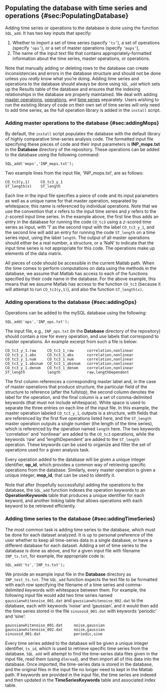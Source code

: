 ## Populating the database with time series and operations {#sec:PopulatingDatabase}

Adding time series or operations to the database is done using the function `SQL_add`.
It has two key inputs that specify:

1. Whether to import a set of time series (specify `‘ts’`), a set of operations (specify `‘ops’`), or a set of master operations (specify `‘mops’`),
2. The name of the input text file that contains appropriately-formatted information about the time series, master operations, or operations.

Note that manually adding or deleting rows to the database can create inconsistencies and errors in the database structure and should not be done unless you *really* know what you’re doing.
Adding time series and operations to the database should always be done using `SQL_add` which sets up the Results table of the database and ensures that the indexing relationships in the database
are properly maintained.
We deal with adding [master operations](#sec:addingMops), [operations](#sec:addingOps), and [time
series](#sec:addingTimeSeries) separately.
Users wishing to run the existing library of code on their own set of time series will only need to add time series, as the full operation library is added in the `install` script.

### Adding master operations to the database {#sec:addingMops}

By default, the `install` script populates the database with the default library of highly comparative time-series analysis code.
The formatted input file specifying these pieces of code and their input parameters is **INP_mops.txt** in the **Database** directory of the repository.
These operations can be added to the database using the following command:

    SQL_add('mops','INP_mops.txt');

Two example lines from the input file, ‘INP_mops.txt’, are as follows:

    CO_tc3(y,1)     CO_tc3_y_1
    ST_length(x)    ST_length

Each line in the input file specifies a piece of code and its input parameters as well as a unique name for that master operation, separated by whitespace; this name is referenced by individual operations.
Note that we use the convention that *x* refers to the input time series and *y* refers to the *z*-scored input time series.
In the example above, the first line thus adds an entry in the database for running the code `CO_tc3` using a *z*-scored time series as input, with ‘1’ as the second input with the label
`CO_tc3_y_1`, and the second line will add an entry for running the code `ST_length` on a time series input, using the label `length`.
The output of all master operations should either be a real number, a structure, or a ‘NaN’ to indicate that the input time series is not appropriate for this code.
The operations make up elements of the data matrix.

All pieces of code should be accessible in the current Matlab path.
When the time comes to perform computations on data using the methods in the database, we assume that Matlab has access to each of the functions specified by their code name in the database.
For the above example, this means that we assume Matlab has access to the function `CO_tc3` (because it will attempt to run `CO_tc3(y,1)`), and also the function `ST_length(x)`.

### Adding operations to the database {#sec:addingOps}

Operations can be added to the mySQL database using the following:

    SQL_add('ops','INP_ops.txt');

The input file, e.g., `INP_ops.txt` (in the **Database** directory of the repository) should contain a row for every operation, and use labels that correspond to master operations.
An example excerpt from such a file is below:

    CO_tc3_y_1.raw     CO_tc3_1_raw      correlation,nonlinear
    CO_tc3_y_1.abs     CO_tc3_1_abs      correlation,nonlinear
    CO_tc3_y_1.num     CO_tc3_1_num      correlation,nonlinear
    CO_tc3_y_1.absnum  CO_tc3_1_absnum   correlation,nonlinear
    CO_tc3_y_1.denom   CO_tc3_1_denom    correlation,nonlinear
    ST_length          length            raw,lengthDependent

The first column references a corresponding master label and, in the case of master operations that produce structure, the particular field of the structure to reference (after the fullstop), the second column denotes the label for the operation, and the final column is a set of comma-delimited keywords (that must not include whitespace).
White space is used to separate the three entries on each line of the input file.
In this example, the master operation labeled `CO_tc3_y_1`, outputs is a structure, with fields that are referenced by the first five operations listed here, and the `ST_length` master operation outputs a single number (the length of the time series), which is referenced by the operation named `length` here.
The two keywords 'correlation' and 'nonlinear' are added to the `CO_tc3` operations, while the keywords ‘raw’ and ‘lengthDependent’ are added to the `ST_length` operation.
These keywords can be used to organize and filter the set of operations used for a given analysis task.

Every operation added to the database will be given a unique integer identifier, **op_id**, which provides a common way of retrieving specific operations from the database.
Similarly, every master operation is given a unique integer, **mop_id**, that can be used to identify it.

Note that after (hopefully successfully) adding the operations to the database, the `SQL_add` function indexes the operation keywords to an **OperationKeywords** table that produces a unique identifier for each keyword, and another linking table that allows operations with each keyword to be retrieved efficiently.

### Adding time series to the database {#sec:addingTimeSeries}

The most common task is adding time series to the database, which must be done for each dataset analyzed. It is up to personal preference of the user whether to keep all time-series data in a single database, or
have a different database for each dataset.
Adding a set of time series to the database is done as above, and for a given input file with filename `INP_ts.txt`, for example, the appropriate code is:

    SQL_add('ts','INP_ts.txt');

We provide an example input file in the **Database** directory as
`INP_test_ts.txt`.
The `SQL_add` function expects the text file to be formatted with each row specifying the filename of a time series and comma-delimited keywords with whitespace between them.
For example, the following input file would add two time series named `gaussianwhitenoise_001.dat` and `gaussianwhitenoise_002.dat` to the database, each with keywords ‘noise’ and ‘gaussian’, and it would then add the time series stored in the file `sinusoid_001.dat` with keywords ‘periodic’ and ‘sine’:

    gaussianwhitenoise_001.dat     noise,gaussian
    gaussianwhitenoise_002.dat     noise,gaussian
    sinusoid_001.dat               periodic,sine

Every time series added to the database will be given a unique integer identifier, `ts_id`, which is used to retrieve specific time series from the database.
`SQL_add` will attempt to find the time-series data files given in the input file, read them (using `dlmread`), and then import all of this data into the database.
Once imported, the time-series data is stored in the database, and the original files in the input file no longer need to kept in the Matlab path.
If keywords are provided in the input file, the time series are indexed and then updated in the **TimeSeriesKeywords** table and associated index table.